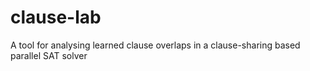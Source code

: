 # clause-lab
A tool for analysing learned clause overlaps in a clause-sharing based parallel SAT solver
